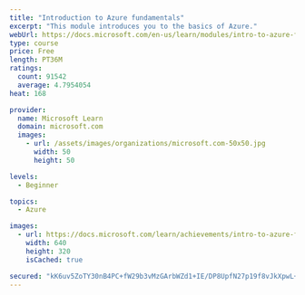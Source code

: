 ```yaml
---
title: "Introduction to Azure fundamentals"
excerpt: "This module introduces you to the basics of Azure."
webUrl: https://docs.microsoft.com/en-us/learn/modules/intro-to-azure-fundamentals/
type: course
price: Free
length: PT36M
ratings:
  count: 91542
  average: 4.7954054
heat: 168

provider:
  name: Microsoft Learn
  domain: microsoft.com
  images:
    - url: /assets/images/organizations/microsoft.com-50x50.jpg
      width: 50
      height: 50

levels:
  - Beginner

topics:
  - Azure

images:
  - url: https://docs.microsoft.com/learn/achievements/intro-to-azure-fundamentals-social.png
    width: 640
    height: 320
    isCached: true

secured: "kK6uv5ZoTY30nB4PC+fW29b3vMzGArbWZd1+IE/DP8UpfN27p19f8vJkXpwL+pVlkGnj1gXrux3KhWCzoGsZLpItS+dkj5gro9NtyCfJWX6vCVQ7Ue060fwMwfxy04jmPxycqCTDGhMO4mjgSXN1noTqgySYyVplA44eLVSxgAT+H1DkKK8q8mIsTw4e1a+gqGnbbpms70aW0Khhq8ifWfa+ntWUn4ZV4t0NP2aRGYsnK9QaMgk7j7JIheLlRWdtv1c34c3ES8kNSpCxGxLxzj20nMobw7peMJp+ipuzgAoesBuaNdla8mDbWjS/ST3YR9c1Rf0r0CmeJO7tEu7BXfsVDENEp9CMulACWnuHxlD3K+59vq6m2/TWs0GSFEtEFKUaegzNxlg3ssOXJlAMVjJ7kmdlFqOx9eo8ajSG33MpMPe6/v/mnKxXXMhOH4cN;UlTo6d6P1++T4GcU9S7m4A=="
---
```


